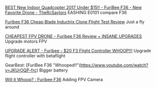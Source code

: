 [BEST New Indoor Quadcopter 2017 Under $15!! - FuriBee F36 - New Favorite Drone - TheRcSaylors](https://www.youtube.com/watch?v=QRrrx-2_X6s)
EASHING E0101 compare F36

[Furibee F36 Cheap Blade Inductrix Clone Flight Test Review](https://www.youtube.com/watch?v=PQMDslJrvzY)
Just a fly around

[CHEAPEST FPV DRONE - Furibee F36 Review + INSANE UPGRADES](vhttps://www.youtube.com/watch?v=ciNsSeDJw2Y)
Upgrade motors
FPV

[UPGRADE ALERT - Furibee - $20 F3 Flight Controller WHOOP!!!](https://www.youtube.com/watch?v=2XqEyKW0-q8)
Upgrade flight controller with betaflight

GearBest: [FuriBee F36 "Whooped!!"(https://www.youtube.com/watch?v=JKUrOQP-frc)
Bigger battery

[Will it Whoop? : Furibee F36](https://www.youtube.com/watch?v=8i2MnscIH2o)
Adding FPV Camera
